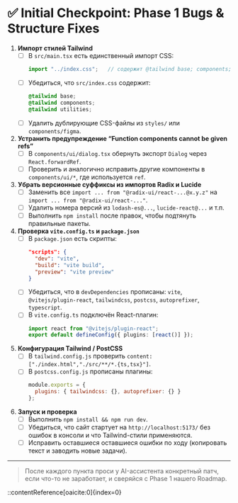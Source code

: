 # ✅ Initial Checkpoint: Phase 1 Bugs & Structure Fixes

1. **Импорт стилей Tailwind**  
   - [ ] В `src/main.tsx` есть единственный импорт CSS:  
     ```ts
     import "../index.css";   // содержит @tailwind base; components; utilities;
     ```  
   - [ ] Убедиться, что `src/index.css` содержит:
     ```css
     @tailwind base;
     @tailwind components;
     @tailwind utilities;
     ```
   - [ ] Удалить дублирующие CSS-файлы из `styles/` или `components/figma`.

2. **Устранить предупреждение “Function components cannot be given refs”**  
   - [ ] В `components/ui/dialog.tsx` обернуть экспорт `Dialog` через `React.forwardRef`.  
   - [ ] Проверить и аналогично исправить другие компоненты в `components/ui/*`, где используется `ref`.

3. **Убрать версионные суффиксы из импортов Radix и Lucide**  
   - [ ] Заменить все `import ... from "@radix-ui/react-...@x.y.z"` на `import ... from "@radix-ui/react-..."`.  
   - [ ] Удалить номера версий из `lodash-es@...`, `lucide-react@...` и т.п.  
   - [ ] Выполнить `npm install` после правок, чтобы подтянуть правильные пакеты.

4. **Проверка `vite.config.ts` и `package.json`**  
   - [ ] В `package.json` есть скрипты:
     ```json
     "scripts": {
       "dev": "vite",
       "build": "vite build",
       "preview": "vite preview"
     }
     ```
   - [ ] Убедиться, что в `devDependencies` прописаны: `vite`, `@vitejs/plugin-react`, `tailwindcss`, `postcss`, `autoprefixer`, `typescript`.  
   - [ ] В `vite.config.ts` подключён React-плагин:
     ```ts
     import react from "@vitejs/plugin-react";
     export default defineConfig({ plugins: [react()] });
     ```

5. **Конфигурация Tailwind / PostCSS**  
   - [ ] В `tailwind.config.js` проверить `content: ["./index.html","./src/**/*.{ts,tsx}"]`.  
   - [ ] В `postcss.config.js` прописаны плагины:
     ```js
     module.exports = {
       plugins: { tailwindcss: {}, autoprefixer: {} }
     };
     ```

6. **Запуск и проверка**  
   - [ ] Выполнить `npm install && npm run dev`.  
   - [ ] Убедиться, что сайт стартует на `http://localhost:5173/` без ошибок в консоли и что Tailwind-стили применяются.  
   - [ ] Исправить оставшиеся оставшиеся ошибки по ходу (копировать текст и заводить новые задачи).

---

> После каждого пункта проси у AI-ассистента конкретный патч, если что-то не заработает, и сверяйся с Phase 1 нашего Roadmap.

::contentReference[oaicite:0]{index=0}
